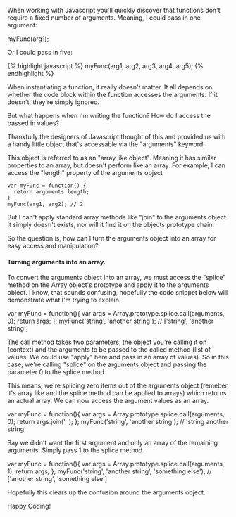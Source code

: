 When working with Javascript you'll quickly discover that functions don't require a fixed number of arguments. Meaning, I could pass in one argument:

  myFunc(arg1);

Or I could pass in five:

{% highlight javascript %}
  myFunc(arg1, arg2, arg3, arg4, arg5);
{% endhighlight %}
    
When instantiating a function, it really doesn't matter. It all depends on whether the code block within the function accesses the arguments. If it doesn't, they're simply ignored.

But what happens when I'm writing the function? How do I access the passed in values? 

Thankfully the designers of Javascript thought of this and provided us with a handy little object that's accessable via the "arguments" keyword.

This object is referred to as an "array like object". Meaning it has similar properties to an array, but doesn't perform like an array. For example, I can access the "length" property of the arguments object
  
    var myFunc = function() {
      return arguments.length;
    }
    myFunc(arg1, arg2); // 2
    
But I can't apply standard array methods like "join" to the arguments object. It simply doesn't exists, nor will it find it on the objects prototype chain.

So the question is, how can I turn the arguments object into an array for easy access and manipulation?

#### Turning arguments into an array.

To convert the arguments object into an array, we must access the "splice" method on the Array object's prototype and apply it to the arguments object. I know, that sounds confusing, hopefully the code snippet below will demonstrate what I'm trying to explain.

  var myFunc = function(){
      var args = Array.prototype.splice.call(arguments, 0);
      return args;
    };
    myFunc('string', 'another string'); // ['string', 'another string']
    
The call method takes two parameters, the object you're calling it on (context) and the arguments to be passed to the called method (list of values. We could use "apply" here and pass in an array of values). So in this case, we're calling "splice" on the arguments object and passing the parameter 0 to the splice method. 

This means, we're splicing zero items out of the arguments object (remeber, it's array like and the splice method can be applied to arrays) which returns an actual array. We can now access the argument values as an array.

  var myFunc = function(){
      var args = Array.prototype.splice.call(arguments, 0);
      return args.join(' ');
    };
    myFunc('string', 'another string'); // 'string another string'
    
Say we didn't want the first argument and only an array of the remaining arguments. Simply pass 1 to the splice method

  var myFunc = function(){
      var args = Array.prototype.splice.call(arguments, 1);
      return args;
    };
    myFunc('string', 'another string', 'something else');
    // ['another string', 'something else']
    
Hopefully this clears up the confusion around the arguments object. 

Happy Coding!